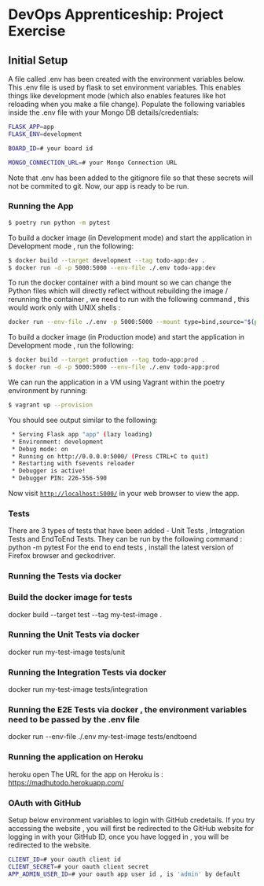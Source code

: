# DevOps Apprenticeship: Project Exercise

## Initial Setup

A file called .env has been created with the environment variables below. This .env file is used by flask to set environment variables. This enables things like development mode (which also enables features like hot reloading when you make a file change). Populate the following variables inside the .env file with your Mongo DB details/credentials:

```bash
FLASK_APP=app
FLASK_ENV=development

BOARD_ID=# your board id

MONGO_CONNECTION_URL=# your Mongo Connection URL
```
Note that .env has been added to the gitignore file so that these secrets will not be commited to git. Now, our app is ready to be run.

### Running the App
```bash
$ poetry run python -m pytest
```

To build a docker image (in Development mode) and start the application in Development mode , run the following:
```bash
$ docker build --target development --tag todo-app:dev .
$ docker run -d -p 5000:5000 --env-file ./.env todo-app:dev 
```

To run the docker container with a bind mount so we can change the Python files which will directly reflect without rebuilding the image / rerunning the container , we need to run with the following command , this would work only with UNIX shells :
```bash
docker run --env-file ./.env -p 5000:5000 --mount type=bind,source="$(pwd)",target=/DevOps-Course-Starter todo-app:dev
```

To build a docker image (in Production mode) and start the application in Development mode , run the following:
```bash
$ docker build --target production --tag todo-app:prod .
$ docker run -d -p 5000:5000 --env-file ./.env todo-app:prod 
```

We can run the application in a VM using Vagrant within the poetry environment by running:
```bash
$ vagrant up --provision
```

You should see output similar to the following:
```bash
 * Serving Flask app "app" (lazy loading)
 * Environment: development
 * Debug mode: on
 * Running on http://0.0.0.0:5000/ (Press CTRL+C to quit)
 * Restarting with fsevents reloader
 * Debugger is active!
 * Debugger PIN: 226-556-590
```
Now visit [`http://localhost:5000/`](http://localhost:5000/) in your web browser to view the app.

### Tests
There are 3 types of tests that have been added - Unit Tests , Integration Tests and EndToEnd Tests.
They can be run by the following command : python -m pytest
For the end to end tests , install the latest version of Firefox browser and geckodriver.

### Running the Tests via docker

### Build the docker image for tests
docker build --target test --tag my-test-image .

### Running the Unit Tests via docker
docker run my-test-image tests/unit

### Running the Integration Tests via docker
docker run my-test-image tests/integration

### Running the E2E Tests via docker , the environment variables need to be passed by the .env file
docker run --env-file ./.env my-test-image tests/endtoend

### Running the application on Heroku
heroku open
The URL for the app on Heroku is : https://madhutodo.herokuapp.com/

### OAuth with GitHub
Setup below environment variables to login with GitHub credetails. If you try accessing the website , you will first be redirected to the GitHub website for logging in with your GitHub ID, once you have logged in , you will be redirected to the website.
```bash
CLIENT_ID=# your oauth client id
CLIENT_SECRET=# your oauth client secret
APP_ADMIN_USER_ID=# your oauth app user id , is 'admin' by default
